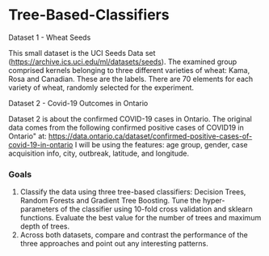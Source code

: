 # Tree-Based-Classifiers

Dataset 1 - Wheat Seeds

This small dataset is the UCI Seeds Data set (https://archive.ics.uci.edu/ml/datasets/seeds). The examined group comprised kernels belonging
to three different varieties of wheat: Kama, Rosa and Canadian. These are the labels. There are 70 elements for each variety of wheat, randomly selected
for the experiment.

Dataset 2 - Covid-19 Outcomes in Ontario

Dataset 2 is about the confirmed COVID-19 cases in Ontario. The original data comes from the following
confirmed positive cases of COVID19 in Ontario" at: https://data.ontario.ca/dataset/confirmed-positive-cases-of-covid-19-in-ontario
I will be using the features: age group, gender, case acquisition info, city, outbreak, latitude, and longitude. 

### Goals
1. Classify the data using three tree-based classifiers: Decision Trees, Random Forests and Gradient Tree Boosting. Tune the hyper-parameters of the classifier
using 10-fold cross validation and sklearn functions. Evaluate the best value for the number of trees and maximum depth of trees.
2. Across both datasets, compare and contrast the performance of the three approaches and point out any interesting patterns.
